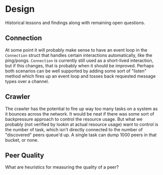 # Design

Historical lessons and findings along with remaining open questions.

## Connection

At some point it will probably make sense to have an event loop in the `Connection` struct that handles certain interactions automatically, like the ping/pongs. `Connection` is currently still used as a short-lived interaction, but if this changes, that is probably when it should be improved. Perhaps both scenarios can be well supported by adding some sort of "listen" method which fires up an event loop and tosses back requested message types over a channel.

## Crawler

The crawler has the potential to fire up way too many tasks on a system as it bounces across the network. It would be neat if there was some sort of backpressure approach to control the resource usage. But what we probably (not verified by lookin at actual resource usage) want to control is the number of task, which isn't directly connected to the number of "discovered" peers queue'd up. A single task can dump 1000 peers in that bucket, or none.

## Peer Quality

What are heuristics for measuring the quality of a peer?
